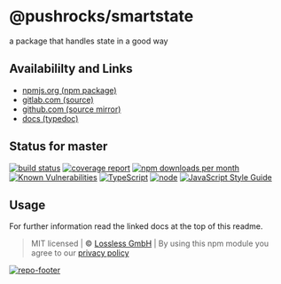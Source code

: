 # @pushrocks/smartstate
a package that handles state in a good way

## Availabililty and Links
* [npmjs.org (npm package)](https://www.npmjs.com/package/@pushrocks/smartstate)
* [gitlab.com (source)](https://gitlab.com/pushrocks/smartstate)
* [github.com (source mirror)](https://github.com/pushrocks/smartstate)
* [docs (typedoc)](https://pushrocks.gitlab.io/smartstate/)

## Status for master
[![build status](https://gitlab.com/pushrocks/smartstate/badges/master/build.svg)](https://gitlab.com/pushrocks/smartstate/commits/master)
[![coverage report](https://gitlab.com/pushrocks/smartstate/badges/master/coverage.svg)](https://gitlab.com/pushrocks/smartstate/commits/master)
[![npm downloads per month](https://img.shields.io/npm/dm/@pushrocks/smartstate.svg)](https://www.npmjs.com/package/@pushrocks/smartstate)
[![Known Vulnerabilities](https://snyk.io/test/npm/@pushrocks/smartstate/badge.svg)](https://snyk.io/test/npm/@pushrocks/smartstate)
[![TypeScript](https://img.shields.io/badge/TypeScript->=%203.x-blue.svg)](https://nodejs.org/dist/latest-v10.x/docs/api/)
[![node](https://img.shields.io/badge/node->=%2010.x.x-blue.svg)](https://nodejs.org/dist/latest-v10.x/docs/api/)
[![JavaScript Style Guide](https://img.shields.io/badge/code%20style-prettier-ff69b4.svg)](https://prettier.io/)

## Usage

For further information read the linked docs at the top of this readme.

> MIT licensed | **&copy;** [Lossless GmbH](https://lossless.gmbh)
| By using this npm module you agree to our [privacy policy](https://lossless.gmbH/privacy.html)

[![repo-footer](https://pushrocks.gitlab.io/assets/repo-footer.svg)](https://maintainedby.lossless.com)
